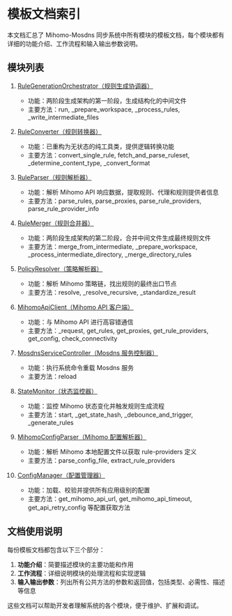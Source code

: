 # 模板文档索引

本文档汇总了 Mihomo-Mosdns 同步系统中所有模块的模板文档，每个模块都有详细的功能介绍、工作流程和输入输出参数说明。

## 模块列表

1. [RuleGenerationOrchestrator（规则生成协调器）](RuleGenerationOrchestrator模板文档.md)
   - 功能：两阶段生成架构的第一阶段，生成结构化的中间文件
   - 主要方法：run, _prepare_workspace, _process_rules, _write_intermediate_files

2. [RuleConverter（规则转换器）](RuleConverter模板文档.md)
   - 功能：已重构为无状态的纯工具类，提供逻辑转换功能
   - 主要方法：convert_single_rule, fetch_and_parse_ruleset, _determine_content_type, _convert_format

3. [RuleParser（规则解析器）](RuleParser模板文档.md)
   - 功能：解析 Mihomo API 响应数据，提取规则、代理和规则提供者信息
   - 主要方法：parse_rules, parse_proxies, parse_rule_providers, parse_rule_provider_info

4. [RuleMerger（规则合并器）](RuleMerger模板文档.md)
   - 功能：两阶段生成架构的第二阶段，合并中间文件生成最终规则文件
   - 主要方法：merge_from_intermediate, _prepare_workspace, _process_intermediate_directory, _merge_directory_rules

5. [PolicyResolver（策略解析器）](PolicyResolver模板文档.md)
   - 功能：解析 Mihomo 策略链，找出规则的最终出口节点
   - 主要方法：resolve, _resolve_recursive, _standardize_result

6. [MihomoApiClient（Mihomo API 客户端）](MihomoApiClient模板文档.md)
   - 功能：与 Mihomo API 进行高容错通信
   - 主要方法：_request, get_rules, get_proxies, get_rule_providers, get_config, check_connectivity

7. [MosdnsServiceController（Mosdns 服务控制器）](MosdnsServiceController模板文档.md)
   - 功能：执行系统命令重载 Mosdns 服务
   - 主要方法：reload

8. [StateMonitor（状态监控器）](StateMonitor模板文档.md)
   - 功能：监控 Mihomo 状态变化并触发规则生成流程
   - 主要方法：start, _get_state_hash, _debounce_and_trigger, _generate_rules

9. [MihomoConfigParser（Mihomo 配置解析器）](MihomoConfigParser模板文档.md)
   - 功能：解析 Mihomo 本地配置文件以获取 rule-providers 定义
   - 主要方法：parse_config_file, extract_rule_providers

10. [ConfigManager（配置管理器）](ConfigManager模板文档.md)
    - 功能：加载、校验并提供所有应用级别的配置
    - 主要方法：get_mihomo_api_url, get_mihomo_api_timeout, get_api_retry_config 等配置获取方法

## 文档使用说明

每份模板文档都包含以下三个部分：

1. **功能介绍**：简要描述模块的主要功能和作用
2. **工作流程**：详细说明模块的处理流程和实现逻辑
3. **输入输出参数**：列出所有公共方法的参数和返回值，包括类型、必需性、描述等信息

这些文档可以帮助开发者理解系统的各个模块，便于维护、扩展和调试。